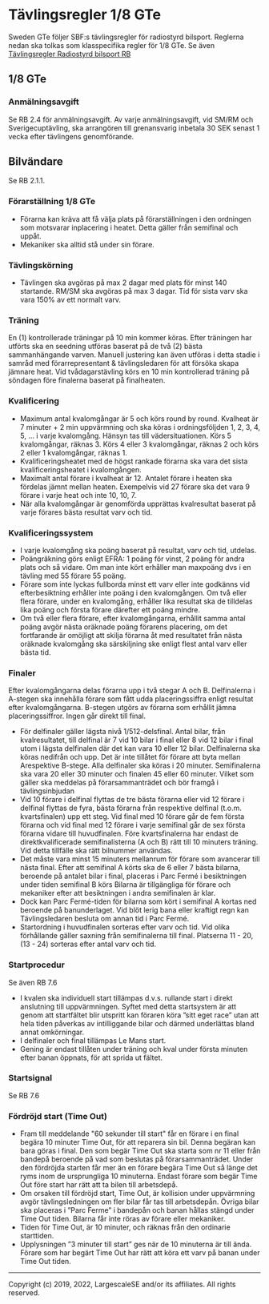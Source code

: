 # Tävlingsregler 1/8 GTe

Sweden GTe följer SBF:s tävlingsregler för radiostyrd bilsport. Reglerna nedan ska
tolkas som klasspecifika regler för 1/8 GTe. Se även [Tävlingsregler Radiostyrd bilsport RB](https://www.sbf.se/Regler/Radiostyrdbilsport/)

## 1/8 GTe

###  Anmälningsavgift
Se RB 2.4 för anmälningsavgift. Av varje anmälningsavgift, vid SM/RM och Sverigecuptävling, ska arrangören till grenansvarig inbetala 30 SEK senast 1 vecka efter tävlingens genomförande.

## Bilvändare
Se RB 2.1.1.

### Förarställning 1/8 GTe
- Förarna kan kräva att få välja plats på förarställningen i den ordningen som motsvarar
inplacering i heatet. Detta gäller från semifinal och uppåt.
- Mekaniker ska alltid stå under sin förare.

### Tävlingskörning
- Tävlingen ska avgöras på max 2 dagar med plats för minst 140 startande. RM/SM ska avgöras
på max 3 dagar. Tid för sista varv ska vara 150% av ett normalt varv.

### Träning
En (1) kontrollerade träningar på 10 min kommer köras. Efter träningen har utförts ska en seedning utföras baserat på de två (2) bästa sammanhängande varven. Manuell justering kan även utföras i detta stadie i samråd med förarrepresentant & tävlingsledaren för att försöka skapa jämnare heat. Vid tvådagarstävling körs en 10 min kontrollerad träning på söndagen före finalerna baserat på finalheaten.

### Kvalificering
- Maximum antal kvalomgångar är 5 och körs round by round. Kvalheat är 7 minuter + 2 min uppvärmning och ska köras i ordningsföljden 1, 2, 3, 4, 5, … i varje kvalomgång. Hänsyn tas till vädersituationen. Körs 5 kvalomgångar, räknas 3. Körs 4 eller 3 kvalomgångar, räknas 2 och körs 2 eller 1 kvalomgångar, räknas 1.
- Kvalificeringsheatet med de högst rankade förarna ska vara det sista kvalificeringsheatet i
kvalomgången.
- Maximalt antal förare i kvalheat är 12. Antalet förare i heaten ska fördelas jämnt mellan
heaten. Exempelvis vid 27 förare ska det vara 9 förare i varje heat och inte 10, 10, 7.
- När alla kvalomgångar är genomförda upprättas kvalresultat baserat på varje förares bästa
resultat varv och tid.

### Kvalificeringssystem
- I varje kvalomgång ska poäng baserat på resultat, varv och tid, utdelas.
- Poängräkning görs enligt EFRA: 1 poäng för vinst, 2 poäng för andra plats och så vidare. Om man inte kört erhåller man maxpoäng dvs i en tävling med 55 förare 55 poäng.
- Förare som inte lyckas fullborda minst ett varv eller inte godkänns vid efterbesiktning erhåller inte poäng i den kvalomgången. Om två eller flera förare, under en kvalomgång, erhåller lika resultat ska de tilldelas lika poäng och första förare därefter ett poäng mindre.
- Om två eller flera förare, efter kvalomgångarna, erhållit samma antal poäng avgör nästa oräknade poäng förarens placering, om det fortfarande är omöjligt att skilja förarna åt med resultatet från nästa oräknade kvalomgång ska särskiljning ske enligt flest antal varv eller bästa tid.
### Finaler
Efter kvalomgångarna delas förarna upp i två stegar A och B. Delfinalerna i A-stegen ska
innehålla förare som fått udda placeringssiffra enligt resultat efter kvalomgångarna. B-stegen
utgörs av förarna som erhållit jämna placeringssiffror. Ingen går direkt till final.
- För delfinaler gäller lägsta nivå 1/512-delsfinal. Antal bilar, från kvalresultatet, till delfinal är 7
vid 10 bilar i final eller 8 vid 12 bilar i final utom i lägsta delfinalen där det kan vara 10 eller 12
bilar. Delfinalerna ska köras nedifrån och upp. Det är inte tillåtet för förare att byta mellan Arespektive B-stege. Alla delfinaler ska köras i 20 minuter. Semifinalerna ska vara 20 eller 30
minuter och finalen 45 eller 60 minuter. Vilket som gäller ska meddelas på
förarsammanträdet och bör framgå i tävlingsinbjudan
- Vid 10 förare i delfinal flyttas de tre bästa förarna eller vid 12 förare i delfinal flyttas de fyra,
bästa förarna från respektive delfinal (t.o.m. kvartsfinalen) upp ett steg. Vid final med 10
förare går de fem första förarna och vid final med 12 förare i varje semifinal går de sex första
förarna vidare till huvudfinalen.
Före kvartsfinalerna har endast de direktkvalificerade semifinalisterna (A och B) rätt till 10
minuters träning. Vid detta tillfälle ska rätt bilnummer användas.
- Det måste vara minst 15 minuters mellanrum för förare som avancerar till nästa final.
Efter att semifinal A körts ska de 6 eller 7 bästa bilarna, beroende på antalet bilar i final,
placeras i Parc Fermé i besiktningen under tiden semifinal B körs Bilarna är tillgängliga för
förare och mekaniker efter att besiktningen i andra semifinalen är klar.
- Dock kan Parc Fermé-tiden för bilarna som kört i semifinal A kortas ned beroende på
banunderlaget. Vid blöt lerig bana eller kraftigt regn kan Tävlingsledaren besluta om annan
tid i Parc Fermé.
- Startordning i huvudfinalen sorteras efter varv och tid. Vid olika förhållande gäller saxning
från semifinalerna till final. Platserna 11 - 20, (13 - 24) sorteras efter antal varv och tid.
### Startprocedur
Se även RB 7.6
- I kvalen ska individuell start tillämpas d.v.s. rullande start i direkt anslutning till uppvärmningen. Syftet med detta startsystem är att genom att startfältet blir utspritt kan föraren köra ”sitt eget race” utan att hela tiden påverkas av intilliggande bilar och därmed underlättas bland annat omkörningar.
- I delfinaler och final tillämpas Le Mans start.
- Gening är endast tillåten under träning och kval under första minuten efter banan öppnats, för att sprida ut fältet.
### Startsignal
Se RB 7.6
### Fördröjd start (Time Out)

- Fram till meddelande "60 sekunder till start" får en förare i en final begära 10 minuter Time Out, för att reparera sin bil. Denna begäran kan bara göras i final. Den som begär Time Out ska starta som nr 11 eller från bandepå beroende på vad som beslutas på förarsammanträdet. Under den fördröjda starten får mer än en förare begära Time Out så länge det ryms inom de ursprungliga 10 minuterna. Endast förare som begär Time Out före start har rätt att ta bilen till arbetsdepå.
- Om orsaken till fördröjd start, Time Out, är kollision under uppvärmning avgör tävlingsledningen om fler bilar får tas till arbetsdepån. Övriga bilar ska placeras i ”Parc Ferme” i bandepån och banan hållas stängd under Time Out tiden. Bilarna får inte röras av förare eller mekaniker.
- Tiden för Time Out, är 10 minuter, och räknas från den ordinarie starttiden.
- Upplysningen ”3 minuter till start” ges när de 10 minuterna är till ända. Förare som har begärt Time Out har rätt att köra ett varv på banan under Time Out tiden.
---
Copyright (c) 2019, 2022, LargescaleSE and/or its affiliates. All rights reserved.
